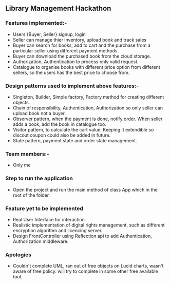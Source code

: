 ## Library Management Hackathon

### Features implemented:-
- Users {Buyer, Seller} signup, login
- Seller can manage thier inventory, upload book and track sales
- Buyer can search for books, add to cart and the purchase from a particular seller using different payment methods.
- Buyer can download the purchased book from the cloud storage.
- Authorization, Authentication to process only valid request.
- Catalogue to organise books with different price option from different sellers, so the users has the best price to choose from.

### Design patterns used to implement above features:-
- Singleton, Builder, Simple factory, Factory method for creating different objects.
- Chain of responsibility, Authentication, Authorization so only seller can upload book not a buyer.
- Observer pattern, when the payment is done, notify order. When seller adds a book, add the book in catalogue too.
- Visitor pattern, to calculate the cart value. Keeping it extendible so discout coupon could also be added in future.
- State pattern, payment state and order state management.

### Team members:-
- Only me

### Step to run the application
- Open the project and run the main method of class App which in the root of the folder.

### Feature yet to be implemented
- Real User Interface for interaction.
- Realistic implementation of digital rights management, such as different encryption algorithm and licencing server.
- Design FrontController using Reflection api to add Authentication, Authorization middleware.

### Apologies
- Couldn't complete UML, ran out of free objects on Lucid charts, wasn't aware of free policy. will try to complete in some other free available tool.
